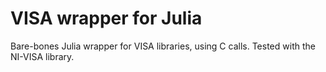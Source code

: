 # VISA wrapper for Julia

Bare-bones Julia wrapper for VISA libraries, using C calls. Tested with the NI-VISA library.